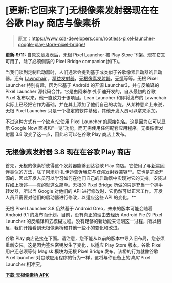 # [更新:它回来了]无根像素发射器现在在谷歌 Play 商店与像素桥

> 原文：<https://www.xda-developers.com/rootless-pixel-launcher-google-play-store-pixel-bridge/>

**更新:9/11:** 自原文章发表后，无根 Pixel Launcher 被 Play Store 下架。现在它又可用了，除了必须侧装的 Pixel Bridge companion(如下)。

当我们谈到定制启动器时，人们通常会提到基于或类似于谷歌像素启动器的启动器。还有 [Lawnchair](https://www.xda-developers.com/hands-on-with-lawnchair-v2-a-customizable-pixel-launcher/) ，[精益发射器](https://forum.xda-developers.com/android/apps-games/app-lean-launcher-customisable-pixel-t3757408)，[无根像素发射器](https://www.xda-developers.com/rootless-pixel-launcher-3-6-theme-selection-notch/)，[无情](https://forum.xda-developers.com/android/apps-games/app-ruthless-pixel-launcher-based-t3755903)等等。无根 Pixel Launcher 特别有趣，因为它基于 Android 的开源 Launcher3，并与反编译的 Pixel Launcher 源代码合并。它是由阿米尔·扎伊迪开发的，自从最初的谷歌 Pixel 发布以来，他一直致力于该项目。Lean Launcher 和即将发布的 Lawnchair 实际上已经把它作为基础，并在其上添加了他们自己的功能。从某种意义上来说，无根 Pixel Launcher 只是一个稳定的软件基础，其他开发人员可以拿来添加。

不过这种方式有一个缺点:它使用 Pixel Launcher 的原始包名。这是因为它可以显示 Google Now 面板和“一览”功能，而无需使用任何配套应用程序。无根像素发射器 3.8 改变了这一点，因此它可以在谷歌 Play 商店上发布。

## 无根像素发射器 3.8 现在在谷歌 Play 商店

首先，无根的像素桥使得这个发射器能够到达谷歌 Play 商店。它使用了与[新星同伴](https://www.xda-developers.com/nova-google-companion-allows-google-now-integration-on-lollipop/)类似的方法，除了阿米尔·扎伊迪告诉我它与*任何*发射器兼容**。它也是完全开源的，因此开发人员可以学习如何在他们自己的启动器中实现对它的支持。安装过程如上所述——真的就这么简单。无根的 Pixel Bridge 所做的只是充当一个握手转发器，所以当 Google 对他们的 API 进行修改时，它仍然可以正常工作。开发人员只需要对他们的启动器进行修改，以适应这些 API 的变化。**

无根 Pixel Launcher 3.8 仍然基于 Android Oreo，未来的版本可能会随着 Android 9.1 的发布而计划。目前，没有真正的理由去经历 Android Pie 的 Pixel Launcher 的反编译和去模糊过程。没有足够的新功能来证明这一过程，所以相反，我们开始看到无根像素桥和其他一些小的变化和改进。

谷歌 Play 商店链接在下面。请注意，您不能从以前的版本中导入旧布局，您必须重新安装。这是因为签名密钥发生了变化，以适应 Play Store 版本。谷歌 Pixel 用户还必须等待 Magisk 模块为无根 Pixel Bridge 发布。该桥的行为就像谷歌 Pixel launcher 对谷歌应用程序的行为一样，这将与你设备上的*真实* Pixel Launcher 相冲突。

[**下载:无根像素桥 APK**](https://www.apkmirror.com/apk/amirzaidi/rootless-pixel-bridge/rootless-pixel-bridge-v2-release/rootless-pixel-bridge-v2-android-apk-download/)